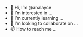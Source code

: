 - 👋 Hi, I’m @analayce
- 👀 I’m interested in ...
- 🌱 I’m currently learning ...
- 💞️ I’m looking to collaborate on ...
- 📫 How to reach me ...

<!---
analayce/analayce is a ✨ special ✨ repository because its `README.md` (this file) appears on your GitHub profile.
You can click the Preview link to take a look at your changes.
--->
